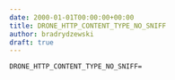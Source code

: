 ```yaml
---
date: 2000-01-01T00:00:00+00:00
title: DRONE_HTTP_CONTENT_TYPE_NO_SNIFF
author: bradrydzewski
draft: true
---
```




```
DRONE_HTTP_CONTENT_TYPE_NO_SNIFF=
```
